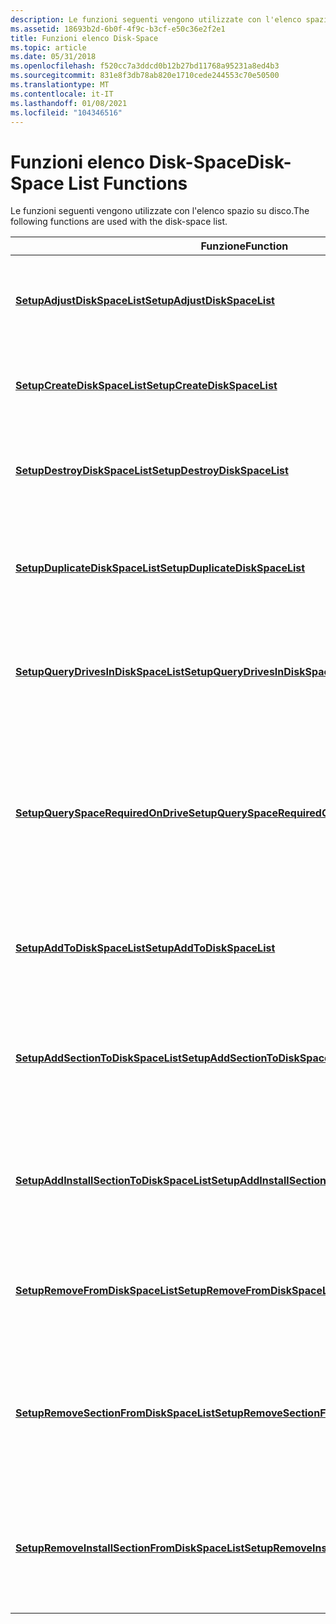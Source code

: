 ```yaml
---
description: Le funzioni seguenti vengono utilizzate con l'elenco spazio su disco.
ms.assetid: 18693b2d-6b0f-4f9c-b3cf-e50c36e2f2e1
title: Funzioni elenco Disk-Space
ms.topic: article
ms.date: 05/31/2018
ms.openlocfilehash: f520cc7a3ddcd0b12b27bd11768a95231a8ed4b3
ms.sourcegitcommit: 831e8f3db78ab820e1710cede244553c70e50500
ms.translationtype: MT
ms.contentlocale: it-IT
ms.lasthandoff: 01/08/2021
ms.locfileid: "104346516"
---
```

# <a name="disk-space-list-functions"></a><span data-ttu-id="dce55-103">Funzioni elenco Disk-Space</span><span class="sxs-lookup"><span data-stu-id="dce55-103">Disk-Space List Functions</span></span>

<span data-ttu-id="dce55-104">Le funzioni seguenti vengono utilizzate con l'elenco spazio su disco.</span><span class="sxs-lookup"><span data-stu-id="dce55-104">The following functions are used with the disk-space list.</span></span>



| <span data-ttu-id="dce55-105">Funzione</span><span class="sxs-lookup"><span data-stu-id="dce55-105">Function</span></span>                                                                                         | <span data-ttu-id="dce55-106">Descrizione</span><span class="sxs-lookup"><span data-stu-id="dce55-106">Description</span></span>                                                                                                                          |
|--------------------------------------------------------------------------------------------------|--------------------------------------------------------------------------------------------------------------------------------------|
| [<span data-ttu-id="dce55-107">**SetupAdjustDiskSpaceList**</span><span class="sxs-lookup"><span data-stu-id="dce55-107">**SetupAdjustDiskSpaceList**</span></span>](/windows/desktop/api/Setupapi/nf-setupapi-setupadjustdiskspacelista)                                     | <span data-ttu-id="dce55-108">Regola la quantità di spazio necessario per un'unità specificata.</span><span class="sxs-lookup"><span data-stu-id="dce55-108">Adjusts the amount of required space for a specified drive.</span></span>                                                                          |
| [<span data-ttu-id="dce55-109">**SetupCreateDiskSpaceList**</span><span class="sxs-lookup"><span data-stu-id="dce55-109">**SetupCreateDiskSpaceList**</span></span>](/windows/desktop/api/Setupapi/nf-setupapi-setupcreatediskspacelista)                                     | <span data-ttu-id="dce55-110">Consente di creare un elenco di spazio su disco e di allocarvi risorse.</span><span class="sxs-lookup"><span data-stu-id="dce55-110">Creates a disk-space list and allocates resources to it.</span></span>                                                                             |
| [<span data-ttu-id="dce55-111">**SetupDestroyDiskSpaceList**</span><span class="sxs-lookup"><span data-stu-id="dce55-111">**SetupDestroyDiskSpaceList**</span></span>](/windows/desktop/api/Setupapi/nf-setupapi-setupdestroydiskspacelist)                                   | <span data-ttu-id="dce55-112">Elimina un elenco di spazio su disco, liberando le risorse allocate.</span><span class="sxs-lookup"><span data-stu-id="dce55-112">Destroys a disk-space list, freeing the resources allocated to it.</span></span>                                                                   |
| [<span data-ttu-id="dce55-113">**SetupDuplicateDiskSpaceList**</span><span class="sxs-lookup"><span data-stu-id="dce55-113">**SetupDuplicateDiskSpaceList**</span></span>](/windows/desktop/api/Setupapi/nf-setupapi-setupduplicatediskspacelista)                               | <span data-ttu-id="dce55-114">Duplica un elenco di spazio su disco come nuovo elenco di spazio su disco indipendente.</span><span class="sxs-lookup"><span data-stu-id="dce55-114">Duplicates a disk-space list as a new independent disk-space list.</span></span>                                                                   |
| [<span data-ttu-id="dce55-115">**SetupQueryDrivesInDiskSpaceList**</span><span class="sxs-lookup"><span data-stu-id="dce55-115">**SetupQueryDrivesInDiskSpaceList**</span></span>](/windows/desktop/api/Setupapi/nf-setupapi-setupquerydrivesindiskspacelista)                       | <span data-ttu-id="dce55-116">Riempie un buffer con le specifiche di unità per tutte le unità elencate nell'elenco spazio su disco.</span><span class="sxs-lookup"><span data-stu-id="dce55-116">Fills a buffer with the drive specifications for all the drives listed in the disk-space list.</span></span>                                       |
| [<span data-ttu-id="dce55-117">**SetupQuerySpaceRequiredOnDrive**</span><span class="sxs-lookup"><span data-stu-id="dce55-117">**SetupQuerySpaceRequiredOnDrive**</span></span>](/windows/desktop/api/Setupapi/nf-setupapi-setupqueryspacerequiredondrivea)                         | <span data-ttu-id="dce55-118">Restituisce la quantità totale di spazio su disco necessario per completare le operazioni sui file in una determinata unità elencata nell'elenco spazio su disco.</span><span class="sxs-lookup"><span data-stu-id="dce55-118">Returns the total amount of disk space required to complete the file operations on a particular drive listed in the disk-space list.</span></span> |
| [<span data-ttu-id="dce55-119">**SetupAddToDiskSpaceList**</span><span class="sxs-lookup"><span data-stu-id="dce55-119">**SetupAddToDiskSpaceList**</span></span>](/windows/desktop/api/Setupapi/nf-setupapi-setupaddtodiskspacelista)                                       | <span data-ttu-id="dce55-120">Aggiunge un'operazione di copia o eliminazione di file all'elenco di spazio su disco.</span><span class="sxs-lookup"><span data-stu-id="dce55-120">Adds a file copy or delete operation to the disk-space list.</span></span>                                                                         |
| [<span data-ttu-id="dce55-121">**SetupAddSectionToDiskSpaceList**</span><span class="sxs-lookup"><span data-stu-id="dce55-121">**SetupAddSectionToDiskSpaceList**</span></span>](/windows/desktop/api/Setupapi/nf-setupapi-setupaddsectiontodiskspacelista)                         | <span data-ttu-id="dce55-122">Aggiunge tutte le operazioni sui file in una sezione **copia file** o **Elimina file** di un file inf in un elenco di spazio su disco.</span><span class="sxs-lookup"><span data-stu-id="dce55-122">Adds all the file operations in a **Copy Files** or **Delete Files** section of an INF file to a disk-space list.</span></span>                    |
| [<span data-ttu-id="dce55-123">**SetupAddInstallSectionToDiskSpaceList**</span><span class="sxs-lookup"><span data-stu-id="dce55-123">**SetupAddInstallSectionToDiskSpaceList**</span></span>](/windows/desktop/api/Setupapi/nf-setupapi-setupaddinstallsectiontodiskspacelista)           | <span data-ttu-id="dce55-124">Aggiunge tutte le operazioni sui file in una sezione di **installazione** di un file inf all'elenco spazio su disco.</span><span class="sxs-lookup"><span data-stu-id="dce55-124">Adds all the file operations in an **Install** section of an INF file to the disk-space list.</span></span>                                        |
| [<span data-ttu-id="dce55-125">**SetupRemoveFromDiskSpaceList**</span><span class="sxs-lookup"><span data-stu-id="dce55-125">**SetupRemoveFromDiskSpaceList**</span></span>](/windows/desktop/api/Setupapi/nf-setupapi-setupremovefromdiskspacelista)                             | <span data-ttu-id="dce55-126">Rimuove un'operazione di copia o eliminazione di file da un elenco di spazio su disco.</span><span class="sxs-lookup"><span data-stu-id="dce55-126">Removes a file copy or delete operation from a disk-space list.</span></span>                                                                      |
| [<span data-ttu-id="dce55-127">**SetupRemoveSectionFromDiskSpaceList**</span><span class="sxs-lookup"><span data-stu-id="dce55-127">**SetupRemoveSectionFromDiskSpaceList**</span></span>](/windows/desktop/api/Setupapi/nf-setupapi-setupremovesectionfromdiskspacelista)               | <span data-ttu-id="dce55-128">Rimuove tutte le operazioni sui file in una sezione **copia file** o **Elimina file** di un file inf da un elenco spazio su disco.</span><span class="sxs-lookup"><span data-stu-id="dce55-128">Removes all the file operations in a **Copy Files** or **Delete Files** section of an INF file from a disk-space list.</span></span>               |
| [<span data-ttu-id="dce55-129">**SetupRemoveInstallSectionFromDiskSpaceList**</span><span class="sxs-lookup"><span data-stu-id="dce55-129">**SetupRemoveInstallSectionFromDiskSpaceList**</span></span>](/windows/desktop/api/Setupapi/nf-setupapi-setupremoveinstallsectionfromdiskspacelista) | <span data-ttu-id="dce55-130">Rimuove tutte le operazioni sui file nella sezione di **installazione** di un file inf dall'elenco spazio su disco.</span><span class="sxs-lookup"><span data-stu-id="dce55-130">Removes all the file operations in the **Install** section of an INF file from the disk-space list.</span></span>                                  |



 

 

 



